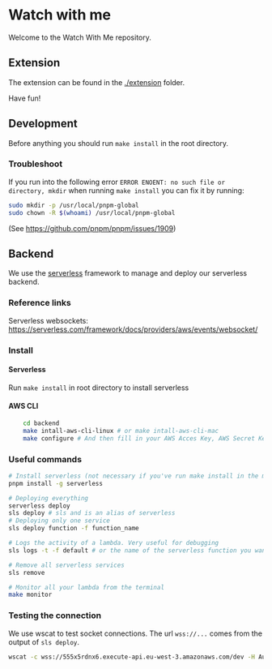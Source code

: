 # Watch with me

Welcome to the Watch With Me repository.

## Extension

The extension can be found in the [./extension](./extension) folder.

Have fun!

## Development

Before anything you should run `make install` in the root directory.

### Troubleshoot

If you run into the following error `ERROR ENOENT: no such file or directory, mkdir` when running `make install` you can fix it by running:

```bash
sudo mkdir -p /usr/local/pnpm-global
sudo chown -R $(whoami) /usr/local/pnpm-global
```

(See https://github.com/pnpm/pnpm/issues/1909)

## Backend

We use the [serverless](https://github.com/serverless/serverless) framework to manage and deploy our serverless backend.

### Reference links

Serverless websockets: https://serverless.com/framework/docs/providers/aws/events/websocket/

### Install

#### Serverless

Run `make install` in root directory to install serverless

#### AWS CLI

```bash
    cd backend
    make intall-aws-cli-linux # or make intall-aws-cli-mac
    make configure # And then fill in your AWS Acces Key, AWS Secret Key, eu-west-3, json
```

### Useful commands

```bash
# Install serverless (not necessary if you've run make install in the main directory )
pnpm install -g serverless

# Deploying everything
serverless deploy
sls deploy # sls and is an alias of serverless
# Deploying only one service
sls deploy function -f function_name

# Logs the activity of a lambda. Very useful for debugging
sls logs -t -f default # or the name of the serverless function you want to log

# Remove all serverless services
sls remove

# Monitor all your lambda from the terminal
make monitor
```

### Testing the connection

We use wscat to test socket connections. The url `wss://...` comes from the output of `sls deploy`.

```bash
wscat -c wss://555x5rdnx6.execute-api.eu-west-3.amazonaws.com/dev -H Auth:secret
```
